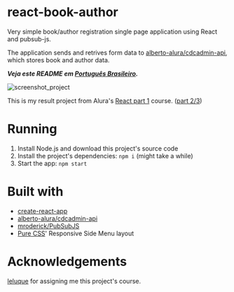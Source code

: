 # react-book-author
Very simple book/author registration single page application using React and pubsub-js.

The application sends and retrives form data to  [alberto-alura/cdcadmin-api](https://github.com/alberto-alura/cdcadmin-api), which stores book and author data.

***Veja este README em [Português Brasileiro](https://github.com/g-otn/react-book-author/blob/master/README.pt-BR.md).***

![screenshot_project](https://user-images.githubusercontent.com/44736064/63740825-f25f5a00-c868-11e9-806f-0d5468b136e7.png)


This is my result project from Alura's [React part 1](https://cursos.alura.com.br/course/react) course. ([part 2/3](https://github.com/g-otn/Instalura))

# Running
1. Install Node.js and download this project's source code
2. Install the project's dependencies: `npm i` (might take a while)
3. Start the app: `npm start`

# Built with
- [create-react-app](https://github.com/facebook/create-react-app/)
- [alberto-alura/cdcadmin-api](https://github.com/alberto-alura/cdcadmin-api)
- [mroderick/PubSubJS](https://github.com/mroderick/PubSubJS)
- [Pure CSS](https://purecss.io)' Responsive Side Menu layout

# Acknowledgements
[leluque](https://github.com/leluque) for assigning me this project's course.
